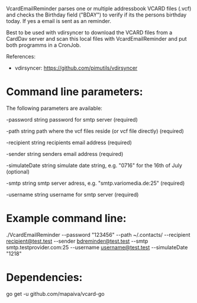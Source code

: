 VcardEmailReminder parses one or multiple addressbook VCARD files (.vcf) and 
checks the Birthday field ("BDAY") to verify if its the persons birthday today.
If yes a email is sent as an reminder.

Best to be used with vdirsyncer to download the VCARD files from a CardDav server
and scan this local files with VcardEmailReminder and put both programms in a CronJob.

References:
- vdirsyncer: https://github.com/pimutils/vdirsyncer 

# Command line parameters:
The following parameters are available:

  -password string
        password for smtp server (required)
		
  -path string
        path where the vcf files reside (or vcf file directly) (required)
		
  -recipient string
        recipients email address (required)
		
  -sender string
        senders email address (required)
		
  -simulateDate string
        simulate date string, e.g. "0716" for the 16th of July (optional)
		
  -smtp string
        smtp server adress, e.g. "smtp.variomedia.de:25" (required)
		
  -username string
        username for smtp server (required)



# Example command line:
./VcardEmailReminder --password "123456" --path ~/.contacts/ --recipient recipient@test.test --sender bdreminder@test.test --smtp smtp.testprovider.com:25 --username username@test.test --simulateDate "1218"

# Dependencies:
go get -u github.com/mapaiva/vcard-go

